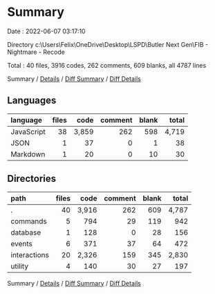 # Summary

Date : 2022-06-07 03:17:10

Directory c:\\Users\\Felix\\OneDrive\\Desktop\\LSPD\\Butler Next Gen\\FIB - Nightmare - Recode

Total : 40 files,  3916 codes, 262 comments, 609 blanks, all 4787 lines

Summary / [Details](details.md) / [Diff Summary](diff.md) / [Diff Details](diff-details.md)

## Languages
| language | files | code | comment | blank | total |
| :--- | ---: | ---: | ---: | ---: | ---: |
| JavaScript | 38 | 3,859 | 262 | 598 | 4,719 |
| JSON | 1 | 37 | 0 | 1 | 38 |
| Markdown | 1 | 20 | 0 | 10 | 30 |

## Directories
| path | files | code | comment | blank | total |
| :--- | ---: | ---: | ---: | ---: | ---: |
| . | 40 | 3,916 | 262 | 609 | 4,787 |
| commands | 5 | 794 | 29 | 119 | 942 |
| database | 1 | 128 | 0 | 28 | 156 |
| events | 6 | 371 | 37 | 64 | 472 |
| interactions | 20 | 2,326 | 159 | 345 | 2,830 |
| utility | 4 | 140 | 30 | 27 | 197 |

Summary / [Details](details.md) / [Diff Summary](diff.md) / [Diff Details](diff-details.md)